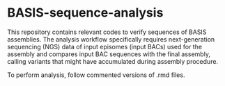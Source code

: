# BASIS-sequence-analysis
This repository contains relevant codes to verify sequences of BASIS assemblies. The analysis workflow specifically requires next-generation sequencing (NGS) data of input episomes (input BACs) used for the assembly and compares input BAC sequences with the final assembly, calling variants that might have accumulated during assembly procedure.

To perform analysis, follow commented versions of .rmd files.
